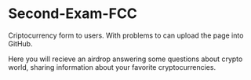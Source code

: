 # Second-Exam-FCC
Criptocurrency form to users. With problems to can upload the page into GitHub.

Here you will recieve an airdrop answering some questions about crypto world, sharing information about your favorite cryptocurrencies.
